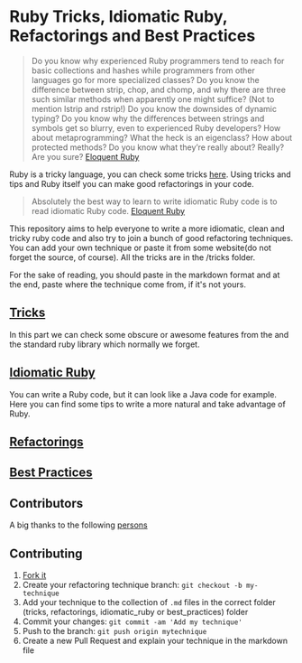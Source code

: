 # Ruby Tricks, Idiomatic Ruby, Refactorings and Best Practices

> Do you know why experienced Ruby programmers tend to reach for basic collections
> and hashes while programmers from other languages go for more specialized classes?
> Do you know the difference between strip, chop, and chomp, and why there are three
> such similar methods when apparently one might suffice? (Not to mention lstrip and
> rstrip!) Do you know the downsides of dynamic typing? Do you know why the differences
> between strings and symbols get so blurry, even to experienced Ruby developers?
> How about metaprogramming? What the heck is an eigenclass? How about
> protected methods? Do you know what they’re really about? Really? Are you sure?
[Eloquent Ruby](http://www.amazon.com/Eloquent-Ruby-Addison-Wesley-Professional/dp/0321584104)

Ruby is a tricky language, you can check some tricks [here](https://github.com/franzejr/ruby-tricks). Using tricks and tips and Ruby itself you can make good refactorings in your code.

> Absolutely the best way to learn to write idiomatic Ruby code is to read idiomatic Ruby code. [Eloquent Ruby](http://www.amazon.com/Eloquent-Ruby-Addison-Wesley-Professional/dp/0321584104)

This repository aims to help everyone to write a more idiomatic, clean and tricky ruby code and also try to join a bunch of good refactoring techniques. You can add your own technique or paste it from some website(do not forget the source, of course). All the tricks are in the /tricks folder.

For the sake of reading, you should paste in the markdown format and at the end, paste where the technique come from, if it's not yours.

## [Tricks](tricks.md)

In this part we can check some obscure or awesome features from the and the standard ruby library which normally we forget.

## [Idiomatic Ruby](idiomatic_ruby.md)

You can write a Ruby code, but it can look like a Java code for example. Here you can find some tips to write a more natural and take advantage of Ruby.

## [Refactorings](refactorings.md)

## [Best Practices](best_practices.md)

## Contributors

A big thanks to the following [persons](https://github.com/franzejr/best-ruby/graphs/contributors)

## Contributing

1. [Fork it](https://github.com/franzejr/best-ruby)
2. Create your refactoring technique branch: `git checkout -b my-technique`
3. Add your technique to the collection of `.md` files in the correct folder (tricks, refactorings, idiomatic_ruby or best_practices) folder
4. Commit your changes: `git commit -am 'Add my technique'`
5. Push to the branch: `git push origin mytechnique`
6. Create a new Pull Request and explain your technique in the markdown file
